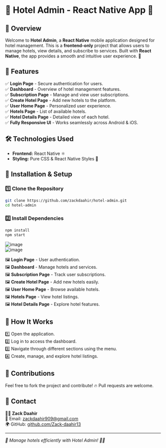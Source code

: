 # 🏨 Hotel Admin - React Native App 📱

## 📌 Overview
Welcome to **Hotel Admin**, a **React Native** mobile application designed for hotel management. This is a **frontend-only** project that allows users to manage hotels, view details, and subscribe to services. Built with **React Native**, the app provides a smooth and intuitive user experience. 🚀

## 🎯 Features
✅ **Login Page** - Secure authentication for users.  
✅ **Dashboard** - Overview of hotel management features.  
✅ **Subscription Page** - Manage and view user subscriptions.  
✅ **Create Hotel Page** - Add new hotels to the platform.  
✅ **User Home Page** - Personalized user experience.  
✅ **Hotels Page** - List of available hotels.  
✅ **Hotel Details Page** - Detailed view of each hotel.  
✅ **Fully Responsive UI** - Works seamlessly across Android & iOS.  

## 🛠️ Technologies Used
- **Frontend:** React Native ⚛️
- **Styling:** Pure CSS & React Native Styles 🎨

## 🔧 Installation & Setup
### 1️⃣ Clone the Repository
```bash
git clone https://github.com/zackdaahir/hotel-admin.git
cd hotel-admin
```
### 2️⃣ Install Dependencies
```bash
npm install
npm start
```

![image](https://github.com/user-attachments/assets/462639af-6c14-4df4-9e68-65867d097940) <br/>
![image](https://github.com/user-attachments/assets/df4ec844-fe3c-4cc2-93b8-4a3ff570064a)


🖼️ **Login Page** - User authentication.  
🖼️ **Dashboard** - Manage hotels and services.  
🖼️ **Subscription Page** - Track user subscriptions.  
🖼️ **Create Hotel Page** - Add new hotels easily.  
🖼️ **User Home Page** - Browse available hotels.  
🖼️ **Hotels Page** - View hotel listings.  
🖼️ **Hotel Details Page** - Explore hotel features.  

## 🚀 How It Works
1️⃣ Open the application.  
2️⃣ Log in to access the dashboard.  
3️⃣ Navigate through different sections using the menu.  
4️⃣ Create, manage, and explore hotel listings.  

## 🤝 Contributions
Feel free to fork the project and contribute! 🔥 Pull requests are welcome.  

## 📩 Contact
👨‍💻 **Zack Daahir**  
📧 Email: [zackdaahir909@gmail.com](mailto:zackdaahir909@gmail.com)  
🌍 GitHub: [github.com/Zack-daahir13](https://github.com/Zack-daahir13)  

---
_🚀 Manage hotels efficiently with Hotel Admin! 🏨📲_

